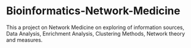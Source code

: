 # Bioinformatics-Network-Medicine


This a project on Network Medicine on exploring of information sources, Data Analysis, Enrichment Analysis, Clustering Methods, Network theory and measures.
